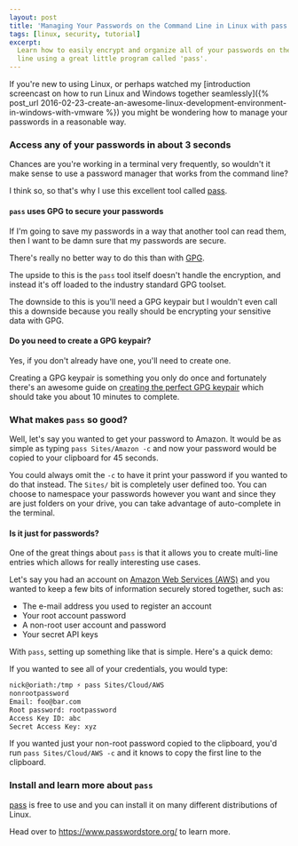 ```yaml
---
layout: post
title: 'Managing Your Passwords on the Command Line in Linux with pass'
tags: [linux, security, tutorial]
excerpt:
  Learn how to easily encrypt and organize all of your passwords on the command
  line using a great little program called 'pass'.
---
```


If you're new to using Linux, or perhaps watched my
[introduction screencast on how to run Linux and Windows together seamlessly]({% post_url 2016-02-23-create-an-awesome-linux-development-environment-in-windows-with-vmware %})
you might be wondering how to manage your passwords in a reasonable way.

### Access any of your passwords in about 3 seconds

Chances are you're working in a terminal very frequently, so wouldn't it make
sense to use a password manager that works from the command line?

I think so, so that's why I use this excellent tool called
<a target="_blank" href="https://www.passwordstore.org/">pass</a>.

#### `pass` uses GPG to secure your passwords

If I'm going to save my passwords in a way that another tool can read them, then
I want to be damn sure that my passwords are secure.

There's really no better way to do this than with
<a target="_blank" href="https://en.wikipedia.org/wiki/GNU_Privacy_Guard">GPG</a>.

The upside to this is the `pass` tool itself doesn't handle the encryption, and
instead it's off loaded to the industry standard GPG toolset.

The downside to this is you'll need a GPG keypair but I wouldn't even call this a
downside because you really should be encrypting your sensitive data with GPG.

#### Do you need to create a GPG keypair?

Yes, if you don't already have one, you'll need to create one.

Creating a GPG keypair is something you only do once and fortunately there's an
awesome guide on
<a target="_blank" href="https://alexcabal.com/creating-the-perfect-gpg-keypair/">
creating the perfect GPG keypair</a> which should take you about 10 minutes to
complete.

### What makes `pass` so good?

Well, let's say you wanted to get your password to Amazon. It would be as simple
as typing `pass Sites/Amazon -c` and now your password would be copied to your
clipboard for 45 seconds.

You could always omit the `-c` to have it print your password if you wanted to
do that instead. The `Sites/` bit is completely user defined too. You can
choose to namespace your passwords however you want and since they are just
folders on your drive, you can take advantage of auto-complete in the terminal.

#### Is it just for passwords?

One of the great things about `pass` is that it allows you to create multi-line
entries which allows for really interesting use cases.

Let's say you had an account on
<a target="_blank" href="http://aws.amazon.com/">Amazon Web Services (AWS)</a>
and you wanted to keep a few bits of information securely stored together, such
as:

- The e-mail address you used to register an account
- Your root account password
- A non-root user account and password
- Your secret API keys

With `pass`, setting up something like that is simple. Here's a quick demo:

<script type="text/javascript" src="https://asciinema.org/a/5jixmp9zbgwijnjiz4s02gryb.js" id="asciicast-5jixmp9zbgwijnjiz4s02gryb" async></script>

If you wanted to see all of your credentials, you would type:

```sh
nick@oriath:/tmp ⚡ pass Sites/Cloud/AWS
nonrootpassword
Email: foo@bar.com
Root password: rootpassword
Access Key ID: abc
Secret Access Key: xyz
```

If you wanted just your non-root password copied to the clipboard, you'd run
`pass Sites/Cloud/AWS -c` and it knows to copy the first line to the clipboard.

### Install and learn more about `pass`

<a target="_blank" href="https://www.passwordstore.org/">pass</a> is free to use
and you can install it on many different distributions of Linux.

Head over to
<a target="_blank" href="https://www.passwordstore.org/">https://www.passwordstore.org/</a>
to learn more.
